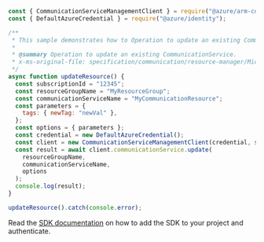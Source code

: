 ```javascript
const { CommunicationServiceManagementClient } = require("@azure/arm-communication");
const { DefaultAzureCredential } = require("@azure/identity");

/**
 * This sample demonstrates how to Operation to update an existing CommunicationService.
 *
 * @summary Operation to update an existing CommunicationService.
 * x-ms-original-file: specification/communication/resource-manager/Microsoft.Communication/stable/2020-08-20/examples/update.json
 */
async function updateResource() {
  const subscriptionId = "12345";
  const resourceGroupName = "MyResourceGroup";
  const communicationServiceName = "MyCommunicationResource";
  const parameters = {
    tags: { newTag: "newVal" },
  };
  const options = { parameters };
  const credential = new DefaultAzureCredential();
  const client = new CommunicationServiceManagementClient(credential, subscriptionId);
  const result = await client.communicationService.update(
    resourceGroupName,
    communicationServiceName,
    options
  );
  console.log(result);
}

updateResource().catch(console.error);
```

Read the [SDK documentation](https://github.com/Azure/azure-sdk-for-js/blob/%40azure%2Farm-communication_3.0.1/sdk/communication/arm-communication/README.md) on how to add the SDK to your project and authenticate.
